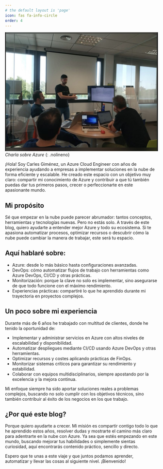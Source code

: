 ```yaml
---
# the default layout is 'page'
icon: fas fa-info-circle
order: 4
---
```


![Desktop View](/assets/img/azure/charla-azure.jpg)
_Charla sobre Azure_
{: .nolineno}


¡Hola! Soy Carles Giménez, un Azure Cloud Engineer con años de experiencia ayudando a empresas a implementar soluciones en la nube de forma eficiente y escalable. He creado este espacio con un objetivo muy claro: compartir mi conocimiento de Azure y contribuir a que tú también puedas dar tus primeros pasos, crecer o perfeccionarte en este apasionante mundo.

## Mi propósito
Sé que empezar en la nube puede parecer abrumador: tantos conceptos, herramientas y tecnologías nuevas. Pero no estás solo. A través de este blog, quiero ayudarte a entender mejor Azure y todo su ecosistema. Si te apasiona automatizar procesos, optimizar recursos o descubrir cómo la nube puede cambiar la manera de trabajar, este será tu espacio.

## Aquí hablaré sobre:

- Azure: desde lo más básico hasta configuraciones avanzadas.
- DevOps: cómo automatizar flujos de trabajo con herramientas como Azure DevOps, CI/CD y otras prácticas.
- Monitorización: porque la clave no solo es implementar, sino asegurarse de que todo funcione con el máximo rendimiento.
- Experiencias prácticas: compartiré lo que he aprendido durante mi trayectoria en proyectos complejos.

## Un poco sobre mi experiencia
Durante más de 6 años he trabajado con multitud de clientes, donde he tenido la oportunidad de:

- Implementar y administrar servicios en Azure con altos niveles de escalabilidad y disponibilidad.
- Automatizar despliegues mediante CI/CD usando Azure DevOps y otras herramientas.
- Optimizar recursos y costes aplicando prácticas de FinOps.
- Monitorizar sistemas críticos para garantizar su rendimiento y estabilidad.
- Colaborar con equipos multidisciplinarios, siempre apostando por la excelencia y la mejora continua.

Mi enfoque siempre ha sido aportar soluciones reales a problemas complejos, buscando no solo cumplir con los objetivos técnicos, sino también contribuir al éxito de los negocios en los que trabajo.

## ¿Por qué este blog?
Porque quiero ayudarte a crecer. Mi misión es compartir contigo todo lo que he aprendido estos años, resolver dudas y mostrarte el camino más claro para adentrarte en la nube con Azure. Ya sea que estés empezando en este mundo, buscando mejorar tus habilidades o simplemente sientas curiosidad, aquí encontrarás contenido práctico, sencillo y directo.

Espero que te unas a este viaje y que juntos podamos aprender, automatizar y llevar las cosas al siguiente nivel. ¡Bienvenido!